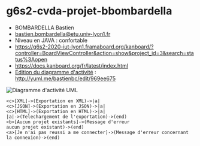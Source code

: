# g6s2-cvda-projet-bbombardella

- BOMBARDELLA Bastien
- bastien.bombardella@etu.univ-lyon1.fr
- Niveau en JAVA : confortable
- https://g6s2-2020-iut-lyon1.framaboard.org/kanboard/?controller=BoardViewController&action=show&project_id=3&search=status%3Aopen
- https://docs.kanboard.org/fr/latest/index.html
- [Edition du diagramme d'activité](http://yuml.me/bastienbc/edit/969ee675) : http://yuml.me/bastienbc/edit/969ee675

![Diagramme d'activité UML](https://yuml.me/bastienbc/969ee675.png)

```(start)->(Je me connecte a la forge)-><a>[J'ai reussi a me connecter]->(Je telecharge mes projets)-><b>[Il y a des projets existants]->(Je choisis le format)-><c>[PDF]->(Exportation en PDF)->|a|
<c>[XML]->(Exportation en XML)->|a|
<c>[JSON]->(Exportation en JSON)->|a|
<c>[HTML]->(Exportation en HTML)->|a|
|a|->(Telechargement de l'exportation)->(end)
<b>[Aucun projet existants]->(Message d'erreur
aucun projet existant)->(end)
<a>[Je n'ai pas reussi a me connecter]->(Message d'erreur concernant la connexion)->(end)
```